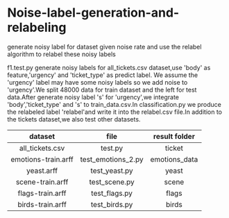 # Noise-label-generation-and-relabeling
generate noisy label for dataset given noise rate and use the relabel algorithm to relabel these noisy labels

f1.test.py generate noisy labels for all_tickets.csv dataset,use 'body' as feature,'urgency' and 'ticket_type' as predict label. We assume the 'urgency' label may have some noisy labels so we add noise to 'urgency'.We split 48000 data for train dataset and the left for test data.After generate noisy label 's' for 'urgency',we integrate 'body','ticket_type' and 's' to train_data.csv.In classification.py we produce the relabeled label 'relabel'and write it into the relabel.csv file.In addition to the tickets dataset,we also test other datasets.

|dataset|file|result folder|
|:--------:|:---------:|:----------:|
|all_tickets.csv|test.py|ticket|
|emotions-train.arff|test_emotions_2.py|emotions_data|
|yeast.arff|test_yeast.py|yeast|
|scene-train.arff|test_scene.py|scene|
|flags-train.arff|test_flags.py|flags|
|birds-train.arff|test_birds.py|birds|
